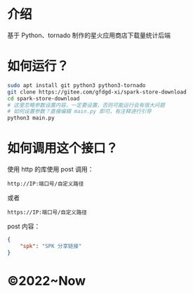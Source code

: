 # 介绍
基于 Python、tornado 制作的星火应用商店下载量统计后端  
# 如何运行？  
```bash
sudo apt install git python3 python3-tornado
git clone https://gitee.com/gfdgd-xi/spark-store-download
cd spark-store-download
# 这里忽略参数设置内容，一定要设置，否则可能运行会有很大问题
# 如何设置参数？直接编辑 main.py 即可，有注释进行引导
python3 main.py
```
# 如何调用这个接口？
使用 http 的库使用 post 调用：
```commandline
http://IP:端口号/自定义路径
```
或者  
```commandline
https://IP:端口号/自定义路径
```
post 内容：  
```json
{
    "spk": "SPK 分享链接"
}
```

# ©2022~Now